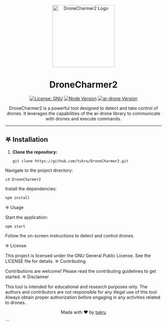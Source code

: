 <p align="center">
  <img src="https://weplaywithfirehere.files.wordpress.com/2023/08/img_7076.jpg" alt="DroneCharmer2 Logo" width="200"/>
</p>

<h1 align="center">DroneCharmer2</h1>

<p align="center">
  <a href="https://www.gnu.org/licenses/"><img src="https://img.shields.io/badge/License-GNU-yellow.svg" alt="License: GNU"></a>
  <a href="https://nodejs.org/"><img src="https://img.shields.io/badge/node-%3E%3D%2010.0.0-brightgreen" alt="Node Version"></a>
  <a href="https://github.com/felixge/node-ar-drone"><img src="https://img.shields.io/badge/ar--drone-0.0.3-blue" alt="ar-drone Version"></a>
</p>

<p align="center">
  DroneCharmer2 is a powerful tool designed to detect and take control of drones. It leverages the capabilities of the ar-drone library to communicate with drones and execute commands.
</p>

---

## 𖤐 Installation

1. **Clone the repository:**



   ```
   git clone https://github.com/tukru/DroneCharmer2.git

  Navigate to the project directory:

    cd DroneCharmer2

Install the dependencies:

    npm install

𖤐 Usage

 Start the application:

    npm start
    
Follow the on-screen instructions to detect and control drones.

𖤐 License

This project is licensed under the GNU General Public License. See the LICENSE file for details.
𖤐 Contributing

Contributions are welcome! Please read the contributing guidelines to get started.
𖤐 Disclaimer

This tool is intended for educational and research purposes only. The authors and contributors are not responsible for any illegal use of this tool. Always obtain proper authorization before engaging in any activities related to drones.
<p align="center">
  Made with ❤️ by <a href="https://github.com/tukru">tukru</a>
</p>
```
